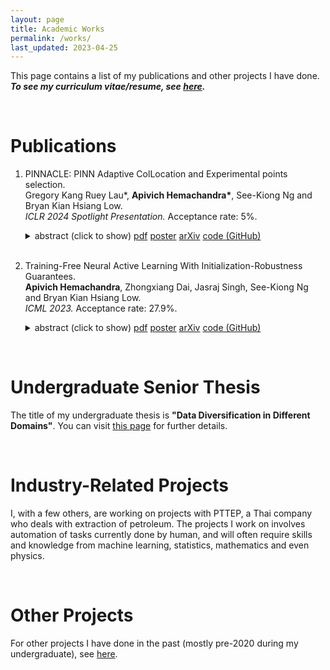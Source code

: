 ```yaml
---
layout: page
title: Academic Works
permalink: /works/
last_updated: 2023-04-25
---
```


This page contains a list of my publications and other projects I have done. **_To see my curriculum vitae/resume, see <a href="/cv/cv.pdf">here</a>._**

<!-- For a list of some classes I have taken in my undergraduate (with rough descriptions of the classes), see <a href="courses_taken.pdf">this document</a>. -->

<br> 

# Publications

<ol class="listing">

<li class="listing-item">

PINNACLE: PINN Adaptive ColLocation and Experimental points selection.
<br>
Gregory Kang Ruey Lau*, <b>Apivich Hemachandra*</b>, See-Kiong Ng and Bryan Kian Hsiang Low.
<br>
<i>ICLR 2024 Spotlight Presentation.</i> Acceptance rate: 5%.
<br>

<details> 
<summary>
<a class="color-button">abstract (click to show)</a>
<a class="color-button" href="/docs/paper/iclr24.pdf">pdf</a>
<a class="color-button" href="/docs/poster/iclr24.pdf">poster</a>
<a class="color-button" href="https://arxiv.org/abs/2404.07662">arXiv</a>
<a class="color-button" href="https://github.com/apivich-h/pinnacle">code (GitHub)</a>
</summary>
<small>
Physics-Informed Neural Networks (PINNs), which incorporate PDEs as soft constraints, train with a composite loss function that contains multiple training point types: different types of collocation points chosen during training to enforce each PDE and initial/boundary conditions, and experimental points which are usually costly to obtain via experiments or simulations. Training PINNs using this loss function is challenging as it typically requires selecting large numbers of points of different types, each with different training dynamics. Unlike past works that focused on the selection of either collocation or experimental points, this work introduces PINN Adaptive ColLocation and Experimental points selection (PINNACLE), the first algorithm that jointly optimizes the selection of all training point types, while automatically adjusting the proportion of collocation point types as training progresses. PINNACLE uses information on the interactions among training point types, which had not been considered before, based on an analysis of PINN training dynamics via the Neural Tangent Kernel (NTK). We theoretically show that the criterion used by PINNACLE is related to the PINN generalization error, and empirically demonstrate that PINNACLE is able to outperform existing point selection methods for forward, inverse, and transfer learning problems.
</small>
</details>

</li>
<br>
<li class="listing-item">

Training-Free Neural Active Learning With Initialization-Robustness Guarantees.
<br>
<b>Apivich Hemachandra</b>, Zhongxiang Dai, Jasraj Singh, See-Kiong Ng and Bryan Kian Hsiang Low.
<br>
<i>ICML 2023.</i> Acceptance rate: 27.9%.
<br>

<details> 
<summary>
<a class="color-button">abstract (click to show)</a>
<a class="color-button" href="/docs/paper/icml23.pdf">pdf</a>
<a class="color-button" href="/docs/poster/icml23.pdf">poster</a>
<a class="color-button" href="http://arxiv.org/abs/2306.04454">arXiv</a>
<a class="color-button" href="https://github.com/apivich-h/init-robust-al">code (GitHub)</a>
</summary>
<small>
Existing neural active learning algorithms have aimed to optimize the predictive performance of neural networks (NNs) by selecting data for labelling.
However, other than a good predictive performance, being robust against random parameter initializations is also a crucial requirement in safety-critical applications.
To this end, we introduce our <i>expected variance with Gaussian processes</i> (EV-GP) criterion for neural active learning, which is theoretically guaranteed to select data points which lead to trained NNs with both (a) good predictive performances and (b) initialization robustness.
Importantly, our EV-GP criterion is training-free, i.e., it does not require any training of the NN during data selection, which makes it computationally efficient.
We empirically demonstrate that our EV-GP criterion is highly correlated with both initialization robustness and generalization performance, and show that it consistently outperforms baseline methods in terms of both desiderata, especially in situations with limited initial data or large batch sizes.
</small>
</details>

</li>

</ol>

<br>

# Undergraduate Senior Thesis

The title of my undergraduate thesis is **"Data Diversification in Different Domains"**. You can visit <a href="/projects/thesis-u">this page</a> for further details.

<br>

# Industry-Related Projects

I, with a few others, are working on projects with PTTEP, a Thai company who deals with extraction of petroleum. The projects I work on involves automation of tasks currently done by human, and will often require skills and knowledge from machine learning, statistics, mathematics and even physics. 
<!-- To make sure I do not break any non-disclosure agreements, I will not be describing the details of the projects here. -->

<br>

# Other Projects

For other projects I have done in the past (mostly pre-2020 during my undergraduate), see <a href="/projects-old">here</a>.
